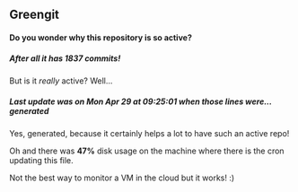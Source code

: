 ## Greengit

#### Do you wonder why this repository is so active?

##### After all it has 1837 commits!

But is it *really* active? Well...

##### Last update was on Mon Apr 29 at 09:25:01 when those lines were... generated

Yes, generated, because it certainly helps a lot to have such an active repo!

Oh and there was **47%** disk usage on the machine
where there is the cron updating this file.

Not the best way to monitor a VM in the cloud but it works! :)
